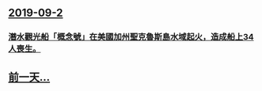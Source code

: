 ## [2019-09-2](/zh/news/2019/09/2/index.md)

### [潛水觀光船「概念號」在美國加州聖克魯斯島水域起火，造成船上34人喪生。 ](/zh/news/2019/09/2/潛水觀光船-概念號-在美國加州聖克魯斯島水域起火-造成船上34人喪生.md)
## [前一天...](/zh/news/2019/09/1/index.md)

